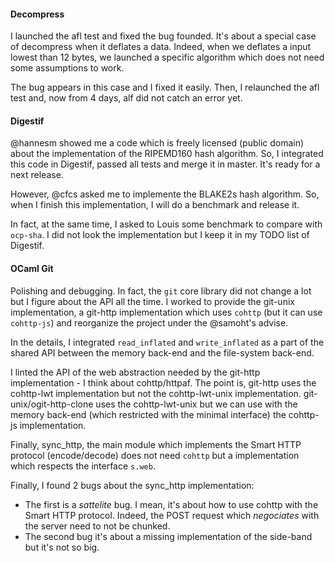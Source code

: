 #### Decompress

I launched the afl test and fixed the bug founded. It's about a
special case of decompress when it deflates a data. Indeed, when we
deflates a input lowest than 12 bytes, we launched a specific
algorithm which does not need some assumptions to work.

The bug appears in this case and I fixed it easily. Then, I relaunched
the afl test and, now from 4 days, alf did not catch an error yet.

#### Digestif

@hannesm showed me a code which is freely licensed (public domain)
about the implementation of the RIPEMD160 hash algorithm. So, I
integrated this code in Digestif, passed all tests and merge it in
master. It's ready for a next release.

However, @cfcs asked me to implemente the BLAKE2s hash algorithm. So,
when I finish this implementation, I will do a benchmark and release
it.

In fact, at the same time, I asked to Louis some benchmark to compare
with `ocp-sha`. I did not look the implementation but I keep it in my
TODO list of Digestif.

#### OCaml Git

Polishing and debugging. In fact, the `git` core library did not
change a lot but I figure about the API all the time. I worked to
provide the git-unix implementation, a git-http implementation which
uses `cohttp` (but it can use `cohttp-js`) and reorganize the project
under the @samoht's advise.

In the details, I integrated `read_inflated` and `write_inflated` as a
part of the shared API between the memory back-end and the file-system
back-end.

I linted the API of the web abstraction needed by the git-http
implementation - I think about cohttp/httpaf. The point is, git-http
uses the cohttp-lwt implementation but not the cohttp-lwt-unix
implementation. git-unix/ogit-http-clone uses the cohttp-lwt-unix but
we can use with the memory back-end (which restricted with the minimal
interface) the cohttp-js implementation.

Finally, sync_http, the main module which implements the Smart HTTP
protocol (encode/decode) does not need `cohttp` but a implementation
which respects the interface `s.web`.

Finally, I found 2 bugs about the sync_http implementation:
* The first is a _sattelite_ bug. I mean, it's about how to use cohttp
  with the Smart HTTP protocol. Indeed, the POST request which
  _negociates_ with the server need to not be chunked.
* The second bug it's about a missing implementation of the side-band
  but it's not so big.
